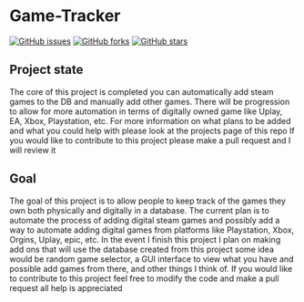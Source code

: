 # Game-Tracker
[![GitHub issues](https://img.shields.io/github/issues/s0r3-glitch/Game-Tracker?style=for-the-badge)](https://github.com/s0r3-glitch/Game-Tracker/issues)
[![GitHub forks](https://img.shields.io/github/forks/s0r3-glitch/Game-Tracker)](https://github.com/s0r3-glitch/Game-Tracker/network)
[![GitHub stars](https://img.shields.io/github/stars/s0r3-glitch/Game-Tracker)](https://github.com/s0r3-glitch/Game-Tracker/stargazers)

## Project state
The core of this project is completed you can automatically add steam games to the DB and manually add other games.
There will be progression to allow for more automation in terms of digitally owned game like Uplay, EA, Xbox, Playstation, etc.
For more information on what plans to be added and what you could help with please look at the projects page of this repo
If you would like to contribute to this project please make a pull request and I will review it

## Goal
The goal of this project is to allow people to keep track of the games they own both physically and digitally in a database.
The current plan is to automate the process of adding digital steam games and possibly add a way to automate adding digital games from platforms like Playstation, Xbox, Orgins, Uplay, epic, etc.
In the event I finish this project I plan on making add ons that will use the database created from this project some idea would be random game selector, a GUI interface to view what you have and possible add games from there, and other things I think of.
If you would like to contribute to this project feel free to modify the code and make a pull request all help is appreciated
